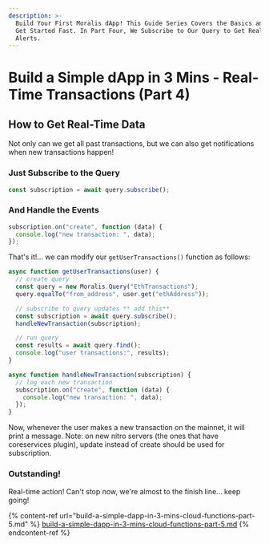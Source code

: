 ```yaml
---
description: >-
  Build Your First Moralis dApp! This Guide Series Covers the Basics and How to
  Get Started Fast. In Part Four, We Subscribe to Our Query to Get Real-Time
  Alerts.
---
```


# Build a Simple dApp in 3 Mins - Real-Time Transactions (Part 4)

## How to Get Real-Time Data

Not only can we get all past transactions, but we can also get notifications when new transactions happen!

### Just Subscribe to the Query

```javascript
const subscription = await query.subscribe();
```

### And Handle the Events

```javascript
subscription.on("create", function (data) {
  console.log("new transaction: ", data);
});
```

That's it!... we can modify our `getUserTransactions()` function as follows:

```javascript
async function getUserTransactions(user) {
  // create query
  const query = new Moralis.Query("EthTransactions");
  query.equalTo("from_address", user.get("ethAddress"));

  // subscribe to query updates ** add this**
  const subscription = await query.subscribe();
  handleNewTransaction(subscription);

  // run query
  const results = await query.find();
  console.log("user transactions:", results);
}

async function handleNewTransaction(subscription) {
  // log each new transaction
  subscription.on("create", function (data) {
    console.log("new transaction: ", data);
  });
}
```

Now, whenever the user makes a new transaction on the mainnet, it will print a message.
Note: on new nitro servers (the ones that have coreservices plugin), update instead of create should be used for subscription.

### Outstanding!

Real-time action! Can't stop now, we're almost to the finish line... keep going!

{% content-ref url="build-a-simple-dapp-in-3-mins-cloud-functions-part-5.md" %}
[build-a-simple-dapp-in-3-mins-cloud-functions-part-5.md](build-a-simple-dapp-in-3-mins-cloud-functions-part-5.md)
{% endcontent-ref %}
